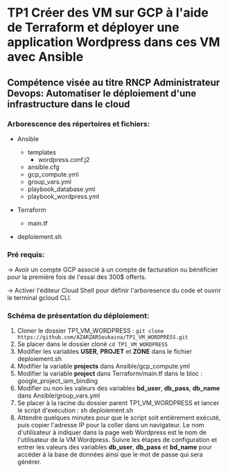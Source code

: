 # **TP1 Créer des VM sur GCP à l'aide de Terraform et déployer une application Wordpress dans ces VM avec Ansible**

## **Compétence visée au titre RNCP Administrateur Devops: Automatiser le déploiement d'une infrastructure dans le cloud**

### **Arborescence des répertoires et fichiers:** 

* Ansible  
  - templates  
    - wordpress.conf.j2
  - ansible.cfg
  - gcp_compute.yml
  -  group_vars.yml
  - playbook_database.yml
  - playbook_wordpress.yml  
 
* Terraform  
  - main.tf  

* deploiement.sh  

### **Pré requis:**

-> Avoir un compte GCP associé à un compte de facturation ou bénéficier
pour la première fois de l'essai des 300$ offerts.  

-> Activer l'éditeur Cloud Shell pour définir l'arboresence du code 
et ouvrir le terminal gcloud CLI.  

### **Schéma de présentation du déploiement:** 
1. Cloner le dossier TP1_VM_WORDPRESS : ```git clone https://github.com/AZARZARSoukaina/TP1_VM_WORDPRESS.git```
2. Se placer dans le dossier cloné ```cd TP1_VM_WORDPRESS```
3. Modifier les variables **USER**, **PROJET** et **ZONE** dans le fichier deploiement.sh
4. Modifier la variable **projects** dans Ansible/gcp_compute.yml 
5. Modifier la variable **project** dans Terraform/main.tf dans le bloc : google_project_iam_binding
6. Modifier ou non les valeurs des variables **bd_user**, **db_pass**, **db_name** dans Ansible/group_vars.yml 
7. Se placer à la racine du dossier parent TP1_VM_WORDPRESS et lancer le script d'exécution : sh deploiement.sh
8. Attendre quelques minutes pour que le script soit entièrement exécuté, puis copier l'adresse IP pour la coller dans un navigateur. Le nom d'utilisateur à indiquer dans la page web Wordpress est le nom de l'utilisateur de la VM Wordpress. 
Suivre les étapes de configuration et entrer les valeurs des variables **db_user**, **db_pass** et **bd_name** pour accéder à la base de données ainsi que le mot de passe qui sera générer. 





